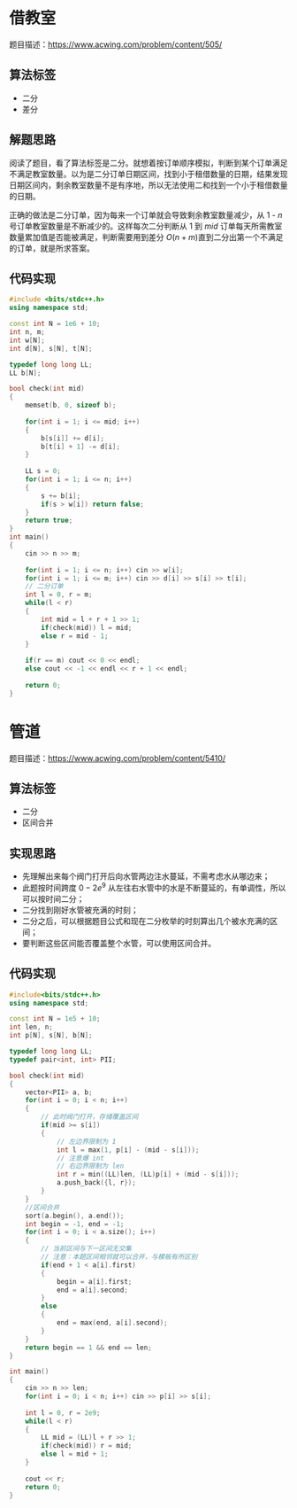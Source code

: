 # 借教室

题目描述：https://www.acwing.com/problem/content/505/

## 算法标签

- 二分
- 差分

## 解题思路

阅读了题目，看了算法标签是二分。就想着按订单顺序模拟，判断到某个订单满足不满足教室数量。以为是二分订单日期区间，找到小于租借数量的日期，结果发现日期区间内，剩余教室数量不是有序地，所以无法使用二和找到一个小于租借数量的日期。

正确的做法是二分订单，因为每来一个订单就会导致剩余教室数量减少，从 $1$ - $n$ 号订单教室数量是不断减少的。这样每次二分判断从 $1$ 到 $mid$ 订单每天所需教室数量累加值是否能被满足，判断需要用到差分 $O(n + m)$直到二分出第一个不满足的订单，就是所求答案。

## 代码实现

``` cpp
#include <bits/stdc++.h>
using namespace std;

const int N = 1e6 + 10;
int n, m;
int w[N];
int d[N], s[N], t[N];

typedef long long LL;
LL b[N];

bool check(int mid)
{
    memset(b, 0, sizeof b);
    
    for(int i = 1; i <= mid; i++)
    {
        b[s[i]] += d[i];
        b[t[i] + 1] -= d[i];
    }
    
    LL s = 0;
    for(int i = 1; i <= n; i++)
    {
        s += b[i];
        if(s > w[i]) return false;
    }
    return true;
}
int main()
{
    cin >> n >> m;
    
    for(int i = 1; i <= n; i++) cin >> w[i];
    for(int i = 1; i <= m; i++) cin >> d[i] >> s[i] >> t[i];
    // 二分订单
    int l = 0, r = m;
    while(l < r)
    {
        int mid = l + r + 1 >> 1;
        if(check(mid)) l = mid;
        else r = mid - 1;
    }
   
    if(r == m) cout << 0 << endl;
    else cout << -1 << endl << r + 1 << endl;
    
    return 0;
}
```



# 管道

题目描述：https://www.acwing.com/problem/content/5410/

## 算法标签

- 二分
- 区间合并

## 实现思路

- 先理解出来每个阀门打开后向水管两边注水蔓延，不需考虑水从哪边来；
- 此题按时间跨度 $0 - 2e^9$ 从左往右水管中的水是不断蔓延的，有单调性，所以可以按时间二分；
- 二分找到刚好水管被充满的时刻；
- 二分之后，可以根据题目公式和现在二分枚举的时刻算出几个被水充满的区间；
- 要判断这些区间能否覆盖整个水管，可以使用区间合并。

## 代码实现

```cpp
#include<bits/stdc++.h>
using namespace std;

const int N = 1e5 + 10;
int len, n;
int p[N], s[N], b[N];

typedef long long LL;
typedef pair<int, int> PII;

bool check(int mid)
{
    vector<PII> a, b;
    for(int i = 0; i < n; i++)
    {
        // 此时阀门打开，存储覆盖区间
        if(mid >= s[i])
        {
            // 左边界限制为 1
            int l = max(1, p[i] - (mid - s[i]));
            // 注意爆 int
            // 右边界限制为 len
            int r = min((LL)len, (LL)p[i] + (mid - s[i]));
            a.push_back({l, r});
        }
    }
    //区间合并
    sort(a.begin(), a.end());
    int begin = -1, end = -1;
    for(int i = 0; i < a.size(); i++)
    {
        // 当前区间与下一区间无交集
        // 注意：本题区间相邻就可以合并，与模板有所区别
        if(end + 1 < a[i].first)
        {
            begin = a[i].first;
            end = a[i].second;
        }
        else
        {
            end = max(end, a[i].second);
        }
    }
    return begin == 1 && end == len;
}

int main()
{
    cin >> n >> len;
    for(int i = 0; i < n; i++) cin >> p[i] >> s[i];
    
    int l = 0, r = 2e9;
    while(l < r)
    {
        LL mid = (LL)l + r >> 1;
        if(check(mid)) r = mid;
        else l = mid + 1;
    }
    
    cout << r;
    return 0;
}
```





